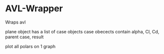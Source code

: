 # AVL-Wrapper

Wraps avl

plane object has a list of case objects 
    case obecects contain alpha, Cl, Cd, parent case, result

plot all polars on 1 graph
